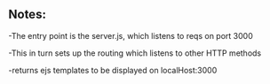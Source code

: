 ## Notes: 
-The entry point is the server.js, which listens to reqs on port 3000

-This in turn sets up the routing which listens to other HTTP methods

-returns ejs templates to be displayed on localHost:3000
